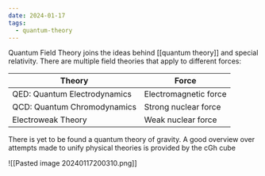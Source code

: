 ```yaml
---
date: 2024-01-17
tags:
  - quantum-theory
---
```

Quantum Field Theory joins the ideas behind [[quantum theory]] and special relativity. There are multiple field theories that apply to different forces:

| Theory | Force |
| ---- | ---- |
| QED: Quantum Electrodynamics | Electromagnetic force |
| QCD: Quantum Chromodynamics | Strong nuclear force |
| Electroweak Theory | Weak nuclear force |

There is yet to be found a quantum theory of gravity. A good overview over attempts made to unify physical theories is provided by the cGh cube

![[Pasted image 20240117200310.png]]